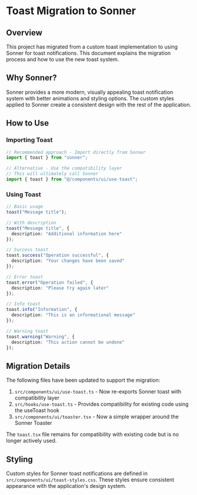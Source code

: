 # Toast Migration to Sonner

## Overview

This project has migrated from a custom toast implementation to using Sonner for toast notifications. This document explains the migration process and how to use the new toast system.

## Why Sonner?

Sonner provides a more modern, visually appealing toast notification system with better animations and styling options. The custom styles applied to Sonner create a consistent design with the rest of the application.

## How to Use

### Importing Toast

```typescript
// Recommended approach - Import directly from Sonner
import { toast } from "sonner";

// Alternative - Use the compatibility layer
// This will ultimately call Sonner
import { toast } from "@/components/ui/use-toast";
```

### Using Toast

```typescript
// Basic usage
toast("Message title");

// With description
toast("Message title", {
  description: "Additional information here"
});

// Success toast
toast.success("Operation successful", {
  description: "Your changes have been saved"
});

// Error toast
toast.error("Operation failed", {
  description: "Please try again later"
});

// Info toast
toast.info("Information", {
  description: "This is an informational message"
});

// Warning toast
toast.warning("Warning", {
  description: "This action cannot be undone"
});
```

## Migration Details

The following files have been updated to support the migration:

1. `src/components/ui/use-toast.ts` - Now re-exports Sonner toast with compatibility layer
2. `src/hooks/use-toast.ts` - Provides compatibility for existing code using the useToast hook
3. `src/components/ui/toaster.tsx` - Now a simple wrapper around the Sonner Toaster

The `toast.tsx` file remains for compatibility with existing code but is no longer actively used.

## Styling

Custom styles for Sonner toast notifications are defined in `src/components/ui/toast-styles.css`. These styles ensure consistent appearance with the application's design system. 